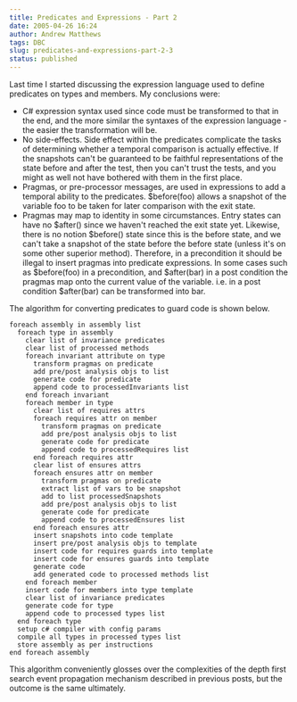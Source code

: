 ```yaml
---
title: Predicates and Expressions - Part 2
date: 2005-04-26 16:24
author: Andrew Matthews
tags: DBC
slug: predicates-and-expressions-part-2-3
status: published
---
```


Last time I started discussing the expression language used to define predicates on types and members. My conclusions were:

-   C\# expression syntax used since code must be transformed to that in the end, and the more similar the syntaxes of the expression language - the easier the transformation will be.
-   No side-effects. Side effect within the predicates complicate the tasks of determining whether a temporal comparison is actually effective. If the snapshots can't be guaranteed to be faithful representations of the state before and after the test, then you can't trust the tests, and you might as well not have bothered with them in the first place.
-   Pragmas, or pre-processor messages, are used in expressions to add a temporal ability to the predicates. \$before(foo) allows a snapshot of the variable foo to be taken for later comparison with the exit state.
-   Pragmas may map to identity in some circumstances. Entry states can have no \$after() since we haven't reached the exit state yet. Likewise, there is no notion \$before() state since this is the before state, and we can't take a snapshot of the state before the before state (unless it's on some other superior method). Therefore, in a precondition it should be illegal to insert pragmas into predicate expressions. In some cases such as \$before(foo) in a precondition, and \$after(bar) in a post condition the pragmas map onto the current value of the variable. i.e. in a post condition \$after(bar) can be transformed into bar.

The algorithm for converting predicates to guard code is shown below.

    foreach assembly in assembly list
      foreach type in assembly
        clear list of invariance predicates
        clear list of processed methods
        foreach invariant attribute on type
          transform pragmas on predicate
          add pre/post analysis objs to list
          generate code for predicate
          append code to processedInvariants list
        end foreach invariant
        foreach member in type
          clear list of requires attrs
          foreach requires attr on member
            transform pragmas on predicate
            add pre/post analysis objs to list
            generate code for predicate
            append code to processedRequires list
          end foreach requires attr
          clear list of ensures attrs
          foreach ensures attr on member
            transform pragmas on predicate
            extract list of vars to be snapshot
            add to list processedSnapshots
            add pre/post analysis objs to list
            generate code for predicate
            append code to processedEnsures list
          end foreach ensures attr
          insert snapshots into code template
          insert pre/post analysis objs to template
          insert code for requires guards into template
          insert code for ensures guards into template
          generate code
          add generated code to processed methods list
        end foreach member
        insert code for members into type template
        clear list of invariance predicates
        generate code for type
        append code to processed types list
      end foreach type
      setup c# compiler with config params
      compile all types in processed types list
      store assembly as per instructions
    end foreach assembly

This algorithm conveniently glosses over the complexities of the depth first search event propagation mechanism described in previous posts, but the outcome is the same ultimately.
